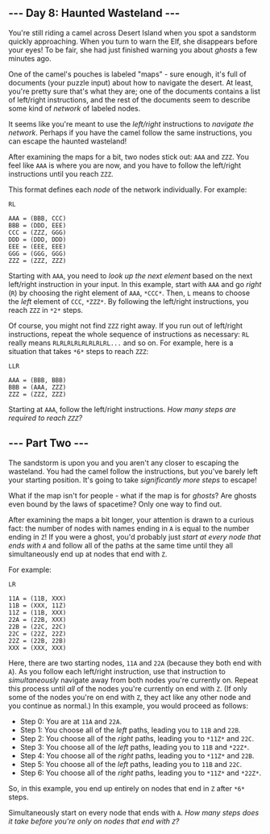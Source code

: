--- Day 8: Haunted Wasteland ---
--------------------------------

You're still riding a camel across Desert Island when you spot a sandstorm quickly approaching. When you turn to warn the Elf, she disappears before your eyes! To be fair, she had just finished warning you about *ghosts* a few minutes ago.


One of the camel's pouches is labeled "maps" - sure enough, it's full of documents (your puzzle input) about how to navigate the desert. At least, you're pretty sure that's what they are; one of the documents contains a list of left/right instructions, and the rest of the documents seem to describe some kind of *network* of labeled nodes.


It seems like you're meant to use the *left/right* instructions to *navigate the network*. Perhaps if you have the camel follow the same instructions, you can escape the haunted wasteland!


After examining the maps for a bit, two nodes stick out: `AAA` and `ZZZ`. You feel like `AAA` is where you are now, and you have to follow the left/right instructions until you reach `ZZZ`.


This format defines each *node* of the network individually. For example:



```
RL

AAA = (BBB, CCC)
BBB = (DDD, EEE)
CCC = (ZZZ, GGG)
DDD = (DDD, DDD)
EEE = (EEE, EEE)
GGG = (GGG, GGG)
ZZZ = (ZZZ, ZZZ)

```

Starting with `AAA`, you need to *look up the next element* based on the next left/right instruction in your input. In this example, start with `AAA` and go *right* (`R`) by choosing the right element of `AAA`, `*CCC*`. Then, `L` means to choose the *left* element of `CCC`, `*ZZZ*`. By following the left/right instructions, you reach `ZZZ` in `*2*` steps.


Of course, you might not find `ZZZ` right away. If you run out of left/right instructions, repeat the whole sequence of instructions as necessary: `RL` really means `RLRLRLRLRLRLRLRL...` and so on. For example, here is a situation that takes `*6*` steps to reach `ZZZ`:



```
LLR

AAA = (BBB, BBB)
BBB = (AAA, ZZZ)
ZZZ = (ZZZ, ZZZ)

```

Starting at `AAA`, follow the left/right instructions. *How many steps are required to reach `ZZZ`?*




--- Part Two ---
----------------

The sandstorm is upon you and you aren't any closer to escaping the wasteland. You had the camel follow the instructions, but you've barely left your starting position. It's going to take *significantly more steps* to escape!


What if the map isn't for people - what if the map is for *ghosts*? Are ghosts even bound by the laws of spacetime? Only one way to find out.


After examining the maps a bit longer, your attention is drawn to a curious fact: the number of nodes with names ending in `A` is equal to the number ending in `Z`! If you were a ghost, you'd probably just *start at every node that ends with `A`* and follow all of the paths at the same time until they all simultaneously end up at nodes that end with `Z`.


For example:



```
LR

11A = (11B, XXX)
11B = (XXX, 11Z)
11Z = (11B, XXX)
22A = (22B, XXX)
22B = (22C, 22C)
22C = (22Z, 22Z)
22Z = (22B, 22B)
XXX = (XXX, XXX)

```

Here, there are two starting nodes, `11A` and `22A` (because they both end with `A`). As you follow each left/right instruction, use that instruction to *simultaneously* navigate away from both nodes you're currently on. Repeat this process until *all* of the nodes you're currently on end with `Z`. (If only some of the nodes you're on end with `Z`, they act like any other node and you continue as normal.) In this example, you would proceed as follows:


* Step 0: You are at `11A` and `22A`.
* Step 1: You choose all of the *left* paths, leading you to `11B` and `22B`.
* Step 2: You choose all of the *right* paths, leading you to `*11Z*` and `22C`.
* Step 3: You choose all of the *left* paths, leading you to `11B` and `*22Z*`.
* Step 4: You choose all of the *right* paths, leading you to `*11Z*` and `22B`.
* Step 5: You choose all of the *left* paths, leading you to `11B` and `22C`.
* Step 6: You choose all of the *right* paths, leading you to `*11Z*` and `*22Z*`.


So, in this example, you end up entirely on nodes that end in `Z` after `*6*` steps.


Simultaneously start on every node that ends with `A`. *How many steps does it take before you're only on nodes that end with `Z`?*


